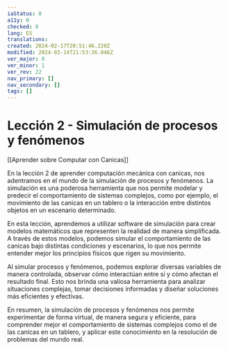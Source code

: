 ```yaml
---
iaStatus: 0
a11y: 0
checked: 0
lang: ES
translations: 
created: 2024-02-17T20:51:46.220Z
modified: 2024-03-14T21:53:36.046Z
ver_major: 0
ver_minor: 1
ver_rev: 22
nav_primary: []
nav_secondary: []
tags: []
---
```

# Lección 2 - Simulación de procesos y fenómenos

[[Aprender sobre Computar con Canicas]]

En la lección 2 de aprender computación mecánica con canicas, nos adentramos en el mundo de la simulación de procesos y fenómenos. La simulación es una poderosa herramienta que nos permite modelar y predecir el comportamiento de sistemas complejos, como por ejemplo, el movimiento de las canicas en un tablero o la interacción entre distintos objetos en un escenario determinado.

En esta lección, aprendemos a utilizar software de simulación para crear modelos matemáticos que representen la realidad de manera simplificada. A través de estos modelos, podemos simular el comportamiento de las canicas bajo distintas condiciones y escenarios, lo que nos permite entender mejor los principios físicos que rigen su movimiento.

Al simular procesos y fenómenos, podemos explorar diversas variables de manera controlada, observar cómo interactúan entre sí y cómo afectan el resultado final. Esto nos brinda una valiosa herramienta para analizar situaciones complejas, tomar decisiones informadas y diseñar soluciones más eficientes y efectivas.

En resumen, la simulación de procesos y fenómenos nos permite experimentar de forma virtual, de manera segura y eficiente, para comprender mejor el comportamiento de sistemas complejos como el de las canicas en un tablero, y aplicar este conocimiento en la resolución de problemas del mundo real.
